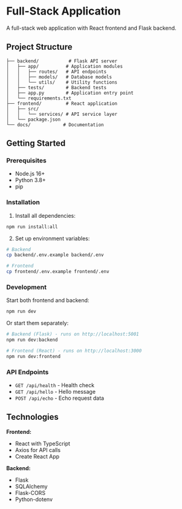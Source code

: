 # Full-Stack Application

A full-stack web application with React frontend and Flask backend.

## Project Structure

```
├── backend/           # Flask API server
│   ├── app/          # Application modules
│   │   ├── routes/   # API endpoints
│   │   ├── models/   # Database models
│   │   └── utils/    # Utility functions
│   ├── tests/        # Backend tests
│   ├── app.py        # Application entry point
│   └── requirements.txt
├── frontend/         # React application
│   ├── src/
│   │   └── services/ # API service layer
│   └── package.json
└── docs/            # Documentation
```

## Getting Started

### Prerequisites
- Node.js 16+
- Python 3.8+
- pip

### Installation

1. Install all dependencies:
```bash
npm run install:all
```

2. Set up environment variables:
```bash
# Backend
cp backend/.env.example backend/.env

# Frontend  
cp frontend/.env.example frontend/.env
```

### Development

Start both frontend and backend:
```bash
npm run dev
```

Or start them separately:
```bash
# Backend (Flask) - runs on http://localhost:5001
npm run dev:backend

# Frontend (React) - runs on http://localhost:3000
npm run dev:frontend
```

### API Endpoints

- `GET /api/health` - Health check
- `GET /api/hello` - Hello message
- `POST /api/echo` - Echo request data

## Technologies

**Frontend:**
- React with TypeScript
- Axios for API calls
- Create React App

**Backend:**
- Flask
- SQLAlchemy
- Flask-CORS
- Python-dotenv
